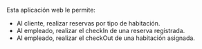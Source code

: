 Esta aplicación web le permite:
- Al cliente, realizar reservas por tipo de habitación.
- Al empleado, realizar el checkIn de una reserva registrada.
- Al empleado, realizar el checkOut de una habitación asignada.